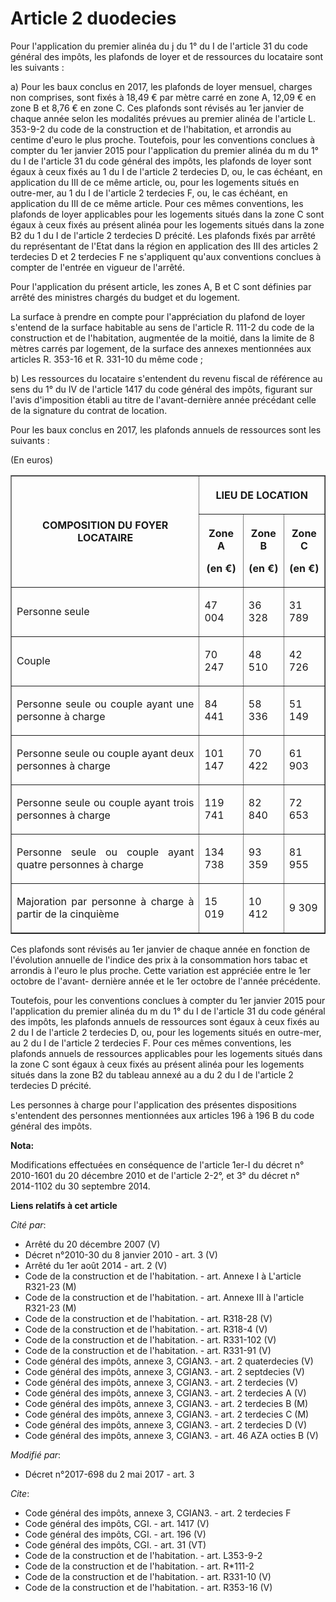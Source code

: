 # Article 2 duodecies

Pour l'application du premier alinéa du j du 1° du I de l'article 31 du code général des impôts, les plafonds de loyer et de
ressources du locataire sont les suivants : 

a) Pour les baux conclus en 2017, les plafonds de loyer mensuel, charges non comprises, sont fixés à 18,49 € par mètre carré
en zone A, 12,09 € en zone B et 8,76 € en zone C. Ces plafonds sont révisés au 1er janvier de chaque année selon les
modalités prévues au premier alinéa de l'article L. 353-9-2 du code de la construction et de l'habitation, et arrondis au
centime d'euro le plus proche. Toutefois, pour les conventions conclues à compter du 1er janvier 2015 pour l'application du
premier alinéa du m du 1° du I de l'article 31 du code général des impôts, les plafonds de loyer sont égaux à ceux fixés au 1
du I de l'article 2 terdecies D, ou, le cas échéant, en application du III de ce même article, ou, pour les logements situés
en outre-mer, au 1 du I de l'article 2 terdecies F, ou, le cas échéant, en application du III de ce même article. Pour ces
mêmes conventions, les plafonds de loyer applicables pour les logements situés dans la zone C sont égaux à ceux fixés au
présent alinéa pour les logements situés dans la zone B2 du 1 du I de l'article 2 terdecies D précité. Les plafonds fixés par
arrêté du représentant de l'Etat dans la région en application des III des articles 2 terdecies D et 2 terdecies F ne
s'appliquent qu'aux conventions conclues à compter de l'entrée en vigueur de l'arrêté. 

Pour l'application du présent article, les zones A, B et C sont définies par arrêté des ministres chargés du budget et du
logement. 

La surface à prendre en compte pour l'appréciation du plafond de loyer s'entend de la surface habitable au sens de l'article
R. 111-2 du code de la construction et de l'habitation, augmentée de la moitié, dans la limite de 8 mètres carrés par
logement, de la surface des annexes mentionnées aux articles R. 353-16 et R. 331-10 du même code ; 

b) Les ressources du locataire s'entendent du revenu fiscal de référence au sens du 1° du IV de l'article 1417 du code
général des impôts, figurant sur l'avis d'imposition établi au titre de l'avant-dernière année précédant celle de la
signature du contrat de location. 

Pour les baux conclus en 2017, les plafonds annuels de ressources sont les suivants : 

(En euros) 

<table border="1">
  <tbody>
    <tr>
      <th rowspan="2">

COMPOSITION DU FOYER LOCATAIRE </th>
      <th colspan="3">

LIEU DE LOCATION </th>
    </tr>
    <tr>
      <th>

Zone A 

(en €) 

</th>
      <th>

Zone B 

(en €) 

</th>
      <th>

Zone C 

(en €) 

</th>
    </tr>
    <tr>
      <td align="justify">

Personne seule </td>
      <td align="left">

47 004 </td>
      <td align="left">

36 328 </td>
      <td align="left">

31 789 </td>
    </tr>
    <tr>
      <td align="justify">

Couple </td>
      <td align="left">

70 247 </td>
      <td align="left">

48 510 </td>
      <td align="left">

42 726 </td>
    </tr>
    <tr>
      <td align="justify">

Personne seule ou couple ayant une personne à charge </td>
      <td align="left">

84 441 </td>
      <td align="left">

58 336 </td>
      <td align="left">

51 149 </td>
    </tr>
    <tr>
      <td align="justify">

Personne seule ou couple ayant deux personnes à charge </td>
      <td align="left">

101 147 </td>
      <td align="left">

70 422 </td>
      <td align="left">

61 903 </td>
    </tr>
    <tr>
      <td align="justify">

Personne seule ou couple ayant trois personnes à charge </td>
      <td align="left">

119 741 </td>
      <td align="left">

82 840 </td>
      <td align="left">

72 653 </td>
    </tr>
    <tr>
      <td align="justify">

Personne seule ou couple ayant quatre personnes à charge </td>
      <td align="left">

134 738 </td>
      <td align="left">

93 359 </td>
      <td align="left">

81 955 </td>
    </tr>
    <tr>
      <td align="justify">

Majoration par personne à charge à partir de la cinquième </td>
      <td align="left">

15 019 </td>
      <td align="left">

10 412 </td>
      <td align="left">

9 309 </td>
    </tr>
  </tbody>
</table>

Ces plafonds sont révisés au 1er janvier de chaque année en fonction de l'évolution annuelle de l'indice des prix à la
consommation hors tabac et arrondis à l'euro le plus proche. Cette variation est appréciée entre le 1er octobre de l'avant-
dernière année et le 1er octobre de l'année précédente. 

Toutefois, pour les conventions conclues à compter du 1er janvier 2015 pour l'application du premier alinéa du m du 1° du I
de l'article 31 du code général des impôts, les plafonds annuels de ressources sont égaux à ceux fixés au 2 du I de l'article
2 terdecies D, ou, pour les logements situés en outre-mer, au 2 du I de l'article 2 terdecies F. Pour ces mêmes conventions,
les plafonds annuels de ressources applicables pour les logements situés dans la zone C sont égaux à ceux fixés au présent
alinéa pour les logements situés dans la zone B2 du tableau annexé au a du 2 du I de l'article 2 terdecies D précité. 

Les personnes à charge pour l'application des présentes dispositions s'entendent des personnes mentionnées aux articles 196 à
196 B du code général des impôts.

**Nota:**

Modifications effectuées en conséquence de l'article 1er-I du décret n° 2010-1601 du 20 décembre 2010 et de l'article 2-2°,
et 3° du décret n° 2014-1102 du 30 septembre 2014.

**Liens relatifs à cet article**

_Cité par_:

  - Arrêté du 20 décembre 2007 (V)
  - Décret n°2010-30 du 8 janvier 2010 - art. 3 (V)
  - Arrêté du 1er août 2014 - art. 2 (V)
  - Code de la construction et de l'habitation. - art. Annexe I à L'article R321-23 (M)
  - Code de la construction et de l'habitation. - art. Annexe III à l'article R321-23 (M)
  - Code de la construction et de l'habitation. - art. R318-28 (V)
  - Code de la construction et de l'habitation. - art. R318-4 (V)
  - Code de la construction et de l'habitation. - art. R331-102 (V)
  - Code de la construction et de l'habitation. - art. R331-91 (V)
  - Code général des impôts, annexe 3, CGIAN3. - art. 2 quaterdecies (V)
  - Code général des impôts, annexe 3, CGIAN3. - art. 2 septdecies (V)
  - Code général des impôts, annexe 3, CGIAN3. - art. 2 terdecies (V)
  - Code général des impôts, annexe 3, CGIAN3. - art. 2 terdecies A (V)
  - Code général des impôts, annexe 3, CGIAN3. - art. 2 terdecies B (M)
  - Code général des impôts, annexe 3, CGIAN3. - art. 2 terdecies C (M)
  - Code général des impôts, annexe 3, CGIAN3. - art. 2 terdecies D (V)
  - Code général des impôts, annexe 3, CGIAN3. - art. 46 AZA octies B (V)

_Modifié par_:

  - Décret n°2017-698 du 2 mai 2017 - art. 3

_Cite_:

  - Code général des impôts, annexe 3, CGIAN3. - art. 2 terdecies F
  - Code général des impôts, CGI. - art. 1417 (V)
  - Code général des impôts, CGI. - art. 196 (V)
  - Code général des impôts, CGI. - art. 31 (VT)
  - Code de la construction et de l'habitation. - art. L353-9-2
  - Code de la construction et de l'habitation. - art. R*111-2
  - Code de la construction et de l'habitation. - art. R331-10 (V)
  - Code de la construction et de l'habitation. - art. R353-16 (V)
